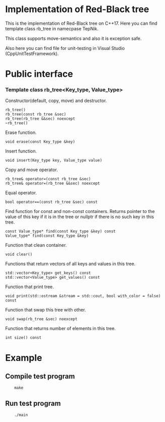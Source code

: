 Implementation of Red-Black tree
======================================

This is the implementation of Red-Black tree on C++17. Here you can find template class rb_tree in namecpase TepNik.

This class supports move-semantics and also it is exception safe.

Also here you can find file for unit-testing in Visual Studio (CppUnitTestFramework).

# Public interface

### Template class rb_tree<Key_type, Value_type>

Constructor(default, copy, move) and destructor.

    rb_tree()
    rb_tree(const rb_tree &sec)
    rb_tree(rb_tree &&sec) noexcept
    ~rb_tree()

Erase function.

    void erase(const Key_type &key)

Insert function.

    void insert(Key_type key, Value_type value)

Copy and move operator.

    rb_tree& operator=(const rb_tree &sec)
    rb_tree& operator=(rb_tree &&sec) noexcept

Equal operator.

    bool operator==(const rb_tree &sec) const

Find function for const and non-const containers. Returns pointer to the value of this key if it is in the tree or nullptr if there is no such key in this tree.

    const Value_type* find(const Key_type &key) const
    Value_type* find(const Key_type &key)

Function that clean container.

    void clear()

Functions that return vectors of all keys and values in this tree.

    std::vector<Key_type> get_keys() const
    std::vector<Value_type> get_values() const

Function that print tree.

    void print(std::ostream &stream = std::cout, bool with_color = false) const

Function that swap this tree with other.

    void swap(rb_tree &sec) noexcept

Function that returns number of elements in this tree.

    int size() const

# Example

## Compile test program
        make

## Run test program
        ./main
